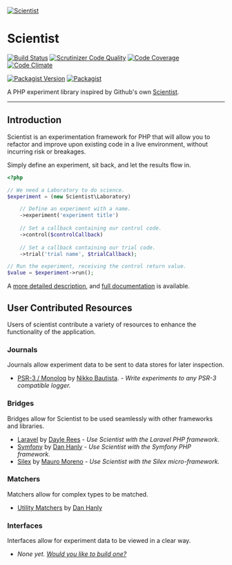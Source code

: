 [![Scientist](scientist.png)](https://packagist.org/packages/daylerees/scientist)

# Scientist

[![Build Status](https://travis-ci.org/daylerees/scientist.svg?branch=master)](https://travis-ci.org/daylerees/scientist)
[![Scrutinizer Code Quality](https://scrutinizer-ci.com/g/daylerees/scientist/badges/quality-score.png?b=master)](https://scrutinizer-ci.com/g/daylerees/scientist/?branch=master)
[![Code Coverage](https://scrutinizer-ci.com/g/daylerees/scientist/badges/coverage.png?b=master)](https://scrutinizer-ci.com/g/daylerees/scientist/?branch=master)
[![Code Climate](https://codeclimate.com/github/daylerees/scientist/badges/gpa.svg)](https://codeclimate.com/github/daylerees/scientist)

[![Packagist Version](https://img.shields.io/packagist/v/daylerees/scientist.svg)](https://packagist.org/packages/daylerees/scientist)
[![Packagist](https://img.shields.io/packagist/dt/daylerees/scientist.svg)](https://packagist.org/packages/daylerees/scientist)

A PHP experiment library inspired by Github's own [Scientist](https://github.com/github/scientist).

---

## Introduction

Scientist is an experimentation framework for PHP that will allow you to refactor and improve upon existing code in a live environment, without incurring risk or breakages.

Simply define an experiment, sit back, and let the results flow in.

```php
<?php

// We need a Laboratory to do science.
$experiment = (new Scientist\Laboratory)

    // Define an experiment with a name.
    ->experiment('experiment title')
    
    // Set a callback containing our control code.
    ->control($controlCallback)
    
    // Set a callback containing our trial code.
    ->trial('trial name', $trialCallback);

// Run the experiment, receiving the control return value.
$value = $experiment->run();
```

A [more detailed description](https://github.com/daylerees/scientist/wiki#case-study), and [full documentation](https://github.com/daylerees/scientist/wiki) is available.

## User Contributed Resources

Users of scientist contribute a variety of resources to enhance the functionality of the application.

### Journals

Journals allow experiment data to be sent to data stores for later inspection.

- [PSR-3 / Monolog](https://github.com/nikkobautista/scientist-psr3-journal) by [Nikko Bautista](https://github.com/nikkobautista). - *Write experiments to any PSR-3 compatible logger.*

### Bridges

Bridges allow for Scientist to be used seamlessly with other frameworks and libraries.

- [Laravel](https://github.com/daylerees/scientist-laravel) by [Dayle Rees](https://github.com/daylerees) - *Use Scientist with the Laravel PHP framework.*
- [Symfony](https://packagist.org/packages/danhanly/scientist-symfony) by [Dan Hanly](https://github.com/danhanly) - *Use Scientist with the Symfony PHP framework.*
- [Silex](https://packagist.org/packages/mauro-moreno/silex-scientist) by [Mauro Moreno](https://github.com/mauro-moreno) - *Use Scientist with the Silex micro-framework.*

### Matchers

Matchers allow for complex types to be matched.

- [Utility Matchers](https://packagist.org/packages/danhanly/scientist-utility-matcher) by [Dan Hanly](https://github.com/danhanly)

### Interfaces

Interfaces allow for experiment data to be viewed in a clear way.

- *None yet. [Would you like to build one?](CONTRIBUTING.md)*
